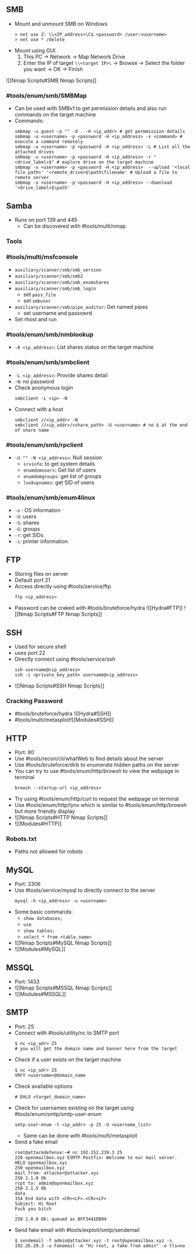 ## SMB
- Mount and unmount SMB on Windows
	```
	> net use Z: \\<IP_address>\C$ <password> /user:<username>
	> net use * /delete
	```
- Mount using GUI
	1. This PC -> Network -> Map Network Drive
	2. Enter the IP of target `\\<target IP>\` -> Browse -> Select the folder you want -> OK -> Finish

![[Nmap Scripts#SMB Nmap Scripts]]

### #tools/enum/smb/SMBMap
- Can be used with SMBv1 to get permission details and also run commands on the target machine
- Commands:
	```
	smbmap -u guest -p "" -d . -H <ip_addr> # get permmission details
	smbmap -u <username> -p <password -H <ip_address> -x <command> # execute a command remotely
	smbmap -u <username> -p <password -H <ip_address> -L # List all the attached drives
	smbmap -u <username> -p <password -H <ip_address> -r "<drive_label>$" # explore drive on the target machine
	smbmap -u <username> -p <password -H <ip_address>  --upload '<local file path>' '<remote_drive>$\path\filename' # Upload a file to remote server
	smbmap -u <username> -p <password -H <ip_address> --download '<drive_label>$\path'
	```

## Samba
- Runs on port 139 and 445
	- Can be discovered with #tools/multi/nmap 

### Tools
### #tools/multi/msfconsole 
- `auxiliary/scanner/smb/smb_version`
- `auxiliary/scanner/smb/smb2`
- `auxiliary/scanner/smb/smb_enumshares`
-  `auxiliary/scanner/smb/smb_login`
	- set `pass_file`
	- set `smbuser`
-  `auxiliary/scanner/smb/pipe_auditor`: Get named pipes
	- set username and passowrd
- Set rhost and run
### #tools/enum/smb/nmblookup 
- `-A <ip_address>`: List shares status on the target machine
### #tools/enum/smb/smbclient 
- `-L <ip_address>`: Provide shares detail
- `-N`: no password
- Check anonymous login
	```
	smbclient -L <ip> -N
	```
- Connect with a host
	```
	smbclient //<ip_addr> -N
	smbclient //<ip_addr>/<share_path> -U <username> # no $ at the end of share name
	```
### #tools/enum/smb/rpclient
- `-U "" -N <ip_address>`: Null session
	-  `srvinfo`: to get system details
	- `enumdomusers`: Get list of users
	- `enumdomgroups`: get list of groups
	- `lookupnames`: get SID of users
### #tools/enum/smb/enum4linux 
- `-o` : OS information
- `-U`: users
- `-S`: shares
- `-G`: groups
- `-r`: get SIDs
- `-i`: printer information

## FTP
- Storing files on server
- Default port 21
- Access directly using #tools/service/ftp
	```
	ftp <ip_address>
	```
- Password can be craked with #tools/bruteforce/hydra ![[Hydra#FTP]]
![[Nmap Scripts#FTP Nmap Scripts]]

## SSH
- Used for secure shell
- uses port 22
- Directly connect using #tools/service/ssh
	```
	ssh username@<ip_address>
	ssh -i <private_key_path> username@<ip_address>
	```
- ![[Nmap Scripts#SSH Nmap Scripts]]
### Cracking Password
- #tools/bruteforce/hydra ![[Hydra#SSH]]
- #tools/multi/metasploit![[Modules#SSH]]
## HTTP
- Port: 80
- Use #tools/recon/cli/whatWeb to find details about the server
- Use #tools/bruteforce/dirb to enumerate hidden paths on the server
- You can try to use #tools/enum/http/browsh to view the webpage in terminal
	```
	browsh --startup-url <ip_address>
	```
- Try using #tools/enum/http/curl to request the webpage on terminal
- Use #tools/enum/http/lynx which is similar to #tools/enum/http/browsh but more friendly display
- ![[Nmap Scripts#HTTP Nmap Scripts]]
- ![[Modules#HTTP]]
### Robots.txt
- Paths not allowed for robots

## MySQL
- Port: 3306
- Use #tools/service/mysql to directly connect to the server
	```
	mysql -h <ip_address> -u <username>
	```
- Some basic commands:
	- `show databases;`
	- `use`
	- `show tables;`
	- `select * from <table_name>`
- ![[Nmap Scripts#MySQL Nmap Scripts]]
- ![[Modules#MySQL]]
## MSSQL
- Port: 1433
- ![[Nmap Scripts#MSSQL Nmap Scripts]]
- ![[Modules#MSSQL]]
## SMTP
- Port: 25
- Connect with #tools/utility/nc to SMTP port
	```
	$ nc <ip_adr> 25
	# you will get the domain name and banner here from the target
	```
- Check if a user exists on the target machine
	```
	$ nc <ip_adr> 25
	VRFY <username>@domain_name
	```
- Check available options
	```
	# EHLO <target_domain_name>
	```
- Check for usernames existing on the target using #tools/enum/smtp/smtp-user-enum
	```
	smtp-user-enum -t <ip_addr> -p 25 -U <username_list>
	```
	- Same can be done with #tools/multi/metasploit 
- Send a fake email
	```
	root@attackdefense:~# nc 192.152.239.3 25
	220 openmailbox.xyz ESMTP Postfix: Welcome to our mail server.
	HELO openmailbox.xyz
	250 openmailbox.xyz
	mail from: attacker@attacker.xyz
	250 2.1.0 Ok
	rcpt to: admin@openmailbox.xyz
	250 2.1.5 Ok
	data
	354 End data with <CR><LF>.<CR><LF>
	Subject: Hi Root
	Fuck you bitch
	.
	250 2.0.0 Ok: queued as BFF3441DB94
	```
- Send fake email with #tools/exploit/smtp/sendemail
	```
	$ sendemail -f admin@attacker.xyz -t root@openmailbox.xyz -s 192.26.29.3 -u Fakemail -m "Hi root, a fake from admin" -o tls=no
	```

